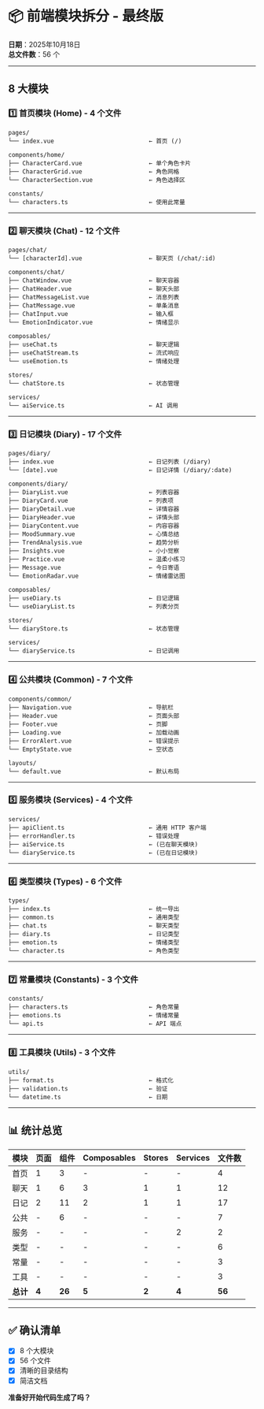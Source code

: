 # 📦 前端模块拆分 - 最终版

**日期**：2025年10月18日  
**总文件数**：56 个

---

## 8 大模块

### 1️⃣ 首页模块 (Home) - 4 个文件
```
pages/
└── index.vue                           ← 首页 (/)

components/home/
├── CharacterCard.vue                   ← 单个角色卡片
├── CharacterGrid.vue                   ← 角色网格
└── CharacterSection.vue                ← 角色选择区

constants/
└── characters.ts                       ← 使用此常量
```

---

### 2️⃣ 聊天模块 (Chat) - 12 个文件
```
pages/chat/
└── [characterId].vue                   ← 聊天页 (/chat/:id)

components/chat/
├── ChatWindow.vue                      ← 聊天容器
├── ChatHeader.vue                      ← 聊天头部
├── ChatMessageList.vue                 ← 消息列表
├── ChatMessage.vue                     ← 单条消息
├── ChatInput.vue                       ← 输入框
└── EmotionIndicator.vue                ← 情绪显示

composables/
├── useChat.ts                          ← 聊天逻辑
├── useChatStream.ts                    ← 流式响应
└── useEmotion.ts                       ← 情绪处理

stores/
└── chatStore.ts                        ← 状态管理

services/
└── aiService.ts                        ← AI 调用
```

---

### 3️⃣ 日记模块 (Diary) - 17 个文件
```
pages/diary/
├── index.vue                           ← 日记列表 (/diary)
└── [date].vue                          ← 日记详情 (/diary/:date)

components/diary/
├── DiaryList.vue                       ← 列表容器
├── DiaryCard.vue                       ← 列表项
├── DiaryDetail.vue                     ← 详情容器
├── DiaryHeader.vue                     ← 详情头部
├── DiaryContent.vue                    ← 内容容器
├── MoodSummary.vue                     ← 心情总结
├── TrendAnalysis.vue                   ← 趋势分析
├── Insights.vue                        ← 小小觉察
├── Practice.vue                        ← 温柔小练习
├── Message.vue                         ← 今日寄语
└── EmotionRadar.vue                    ← 情绪雷达图

composables/
├── useDiary.ts                         ← 日记逻辑
└── useDiaryList.ts                     ← 列表分页

stores/
└── diaryStore.ts                       ← 状态管理

services/
└── diaryService.ts                     ← 日记调用
```

---

### 4️⃣ 公共模块 (Common) - 7 个文件
```
components/common/
├── Navigation.vue                      ← 导航栏
├── Header.vue                          ← 页面头部
├── Footer.vue                          ← 页脚
├── Loading.vue                         ← 加载动画
├── ErrorAlert.vue                      ← 错误提示
└── EmptyState.vue                      ← 空状态

layouts/
└── default.vue                         ← 默认布局
```

---

### 5️⃣ 服务模块 (Services) - 4 个文件
```
services/
├── apiClient.ts                        ← 通用 HTTP 客户端
├── errorHandler.ts                     ← 错误处理
├── aiService.ts                        ← (已在聊天模块)
└── diaryService.ts                     ← (已在日记模块)
```

---

### 6️⃣ 类型模块 (Types) - 6 个文件
```
types/
├── index.ts                            ← 统一导出
├── common.ts                           ← 通用类型
├── chat.ts                             ← 聊天类型
├── diary.ts                            ← 日记类型
├── emotion.ts                          ← 情绪类型
└── character.ts                        ← 角色类型
```

---

### 7️⃣ 常量模块 (Constants) - 3 个文件
```
constants/
├── characters.ts                       ← 角色常量
├── emotions.ts                         ← 情绪常量
└── api.ts                              ← API 端点
```

---

### 8️⃣ 工具模块 (Utils) - 3 个文件
```
utils/
├── format.ts                           ← 格式化
├── validation.ts                       ← 验证
└── datetime.ts                         ← 日期
```

---

## 📊 统计总览

| 模块 | 页面 | 组件 | Composables | Stores | Services | 文件数 |
|------|------|------|-----------|--------|----------|--------|
| 首页 | 1 | 3 | - | - | - | 4 |
| 聊天 | 1 | 6 | 3 | 1 | 1 | 12 |
| 日记 | 2 | 11 | 2 | 1 | 1 | 17 |
| 公共 | - | 6 | - | - | - | 7 |
| 服务 | - | - | - | - | 2 | 2 |
| 类型 | - | - | - | - | - | 6 |
| 常量 | - | - | - | - | - | 3 |
| 工具 | - | - | - | - | - | 3 |
| **总计** | **4** | **26** | **5** | **2** | **4** | **56** |

---

## ✅ 确认清单

- [x] 8 个大模块
- [x] 56 个文件
- [x] 清晰的目录结构
- [x] 简洁文档

**准备好开始代码生成了吗？**

